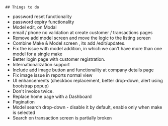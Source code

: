     ## Things to do
* password reset functionality
* password expiry functionality
* Model edit, on Modal
* email / phone no validation at create customer / transactions pages
* Remove add model screen and move the logic to the listing screen
* Combine Make & Model screen , its add /edit/updates.
* Fix the issue with model addition, in which we can't have more than one model for a single make
* Better login page with customer registration.
* Internationalization support
* Include add image button and functionality at company details page
* Fix image issue in reports normal view
* UI enhancements (checkbox replacement, better drop-down, alert using bootstrap popup)
* Don't invoice twice.
* Replace home page with a Dashboard
* Pagination
* Model search drop-down - disable it by default, enable only when make is selected
* Search on transaction screen is partially broken